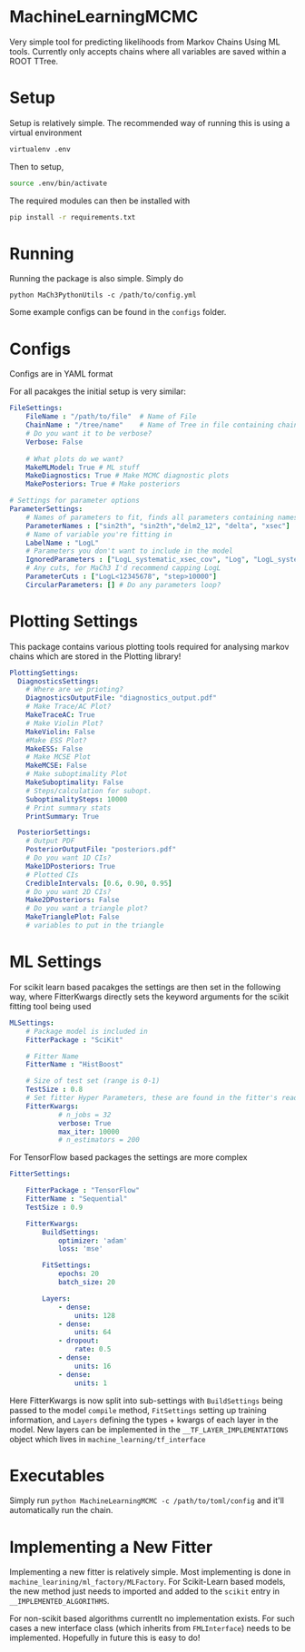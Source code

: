 # MachineLearningMCMC

Very simple tool for predicting likelihoods from Markov Chains Using ML tools. Currently only accepts chains where all variables are saved within a ROOT TTree. 

# Setup
Setup is relatively simple. The recommended way of running this is using a virtual environment
```bash
virtualenv .env
```

Then to setup,
```bash
source .env/bin/activate
```
The required modules can then be installed with
```bash
pip install -r requirements.txt
```

# Running
Running the package is also simple. Simply do
```
python MaCh3PythonUtils -c /path/to/config.yml
```

Some example configs can be found in the `configs` folder.

#  Configs
Configs are in YAML format

For all pacakges the initial setup is very similar:

```yaml
FileSettings:
    FileName : "/path/to/file"  # Name of File
    ChainName : "/tree/name"    # Name of Tree in file containing chain
    # Do you want it to be verbose?
    Verbose: False
    
    # What plots do we want?
    MakeMLModel: True # ML stuff
    MakeDiagnostics: True # Make MCMC diagnostic plots
    MakePosteriors: True # Make posteriors    

# Settings for parameter options
ParameterSettings:
    # Names of parameters to fit, finds all parameters containing names in this string as sub-string
    ParameterNames : ["sin2th", "sin2th","delm2_12", "delta", "xsec"]
    # Name of variable you're fitting in
    LabelName : "LogL"
    # Parameters you don't want to include in the model
    IgnoredParameters : ["LogL_systematic_xsec_cov", "Log", "LogL_systematic_nddet_cov", ]
    # Any cuts, for MaCh3 I'd recommend capping LogL
    ParameterCuts : ["LogL<12345678", "step>10000"]
    CircularParameters: [] # Do any parameters loop?

```

# Plotting Settings
This package contains various plotting tools required for analysing markov chains which are stored in the Plotting library!

```yaml
PlottingSettings:
  DiagnosticsSettings:
    # Where are we prioting?
    DiagnosticsOutputFile: "diagnostics_output.pdf"
    # Make Trace/AC Plot?
    MakeTraceAC: True
    # Make Violin Plot?
    MakeViolin: False
    #Make ESS Plot?
    MakeESS: False
    # Make MCSE Plot
    MakeMCSE: False
    # Make suboptimality Plot
    MakeSuboptimality: False
    # Steps/calculation for subopt.
    SuboptimalitySteps: 10000
    # Print summary stats
    PrintSummary: True

  PosteriorSettings:
    # Output PDF
    PosteriorOutputFile: "posteriors.pdf"
    # Do you want 1D CIs?
    Make1DPosteriors: True
    # Plotted CIs
    CredibleIntervals: [0.6, 0.90, 0.95]
    # Do you want 2D CIs?
    Make2DPosteriors: False
    # Do you want a triangle plot?
    MakeTrianglePlot: False
    # variables to put in the triangle

```

# ML Settings

For scikit learn based pacakges the settings are then set in the following way, where FitterKwargs directly sets the keyword arguments for the scikit fitting tool being used
```yaml
MLSettings:
    # Package model is included in
    FitterPackage : "SciKit" 

    # Fitter Name
    FitterName : "HistBoost"

    # Size of test set (range is 0-1)
    TestSize : 0.8
    # Set fitter Hyper Parameters, these are found in the fitter's readme
    FitterKwargs:
            # n_jobs = 32
            verbose: True
            max_iter: 10000
            # n_estimators = 200
```

For TensorFlow based packages the settings are more complex
```yaml
FitterSettings:

    FitterPackage : "TensorFlow"
    FitterName : "Sequential"
    TestSize : 0.9

    FitterKwargs:
        BuildSettings:
            optimizer: 'adam'
            loss: 'mse'

        FitSettings:
            epochs: 20
            batch_size: 20

        Layers:
            - dense:
                units: 128
            - dense:
                units: 64
            - dropout:
                rate: 0.5
            - dense: 
                units: 16
            - dense:
                units: 1

```


Here FitterKwargs is now split into sub-settings with `BuildSettings` being passed to the model `compile` method, `FitSettings` setting up training information, and `Layers` defining the types + kwargs of each layer in the model. New layers can be implemented in the `__TF_LAYER_IMPLEMENTATIONS` object which lives in `machine_learning/tf_interface`

# Executables
Simply run `python MachineLearningMCMC -c /path/to/toml/config` and it'll automatically run the chain. 

# Implementing a New Fitter
Implementing a new fitter is relatively simple. Most implementing is done in `machine_learining/ml_factory/MLFactory`. For Scikit-Learn based models, the new method just needs to imported and added to the `scikit` entry in `__IMPLEMENTED_ALGORITHMS`.

For non-scikit based algorithms currentlt no implementation exists. For such cases a new interface class (which inherits from `FMLInterface`) needs to be implemented. Hopefully in future this is easy to do!
